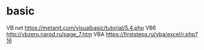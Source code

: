 # basic
VB.net https://metanit.com/visualbasic/tutorial/5.4.php
VB6 http://vbzero.narod.ru/page_7.htm
VBA https://firststeps.ru/vba/excel/r.php?16
